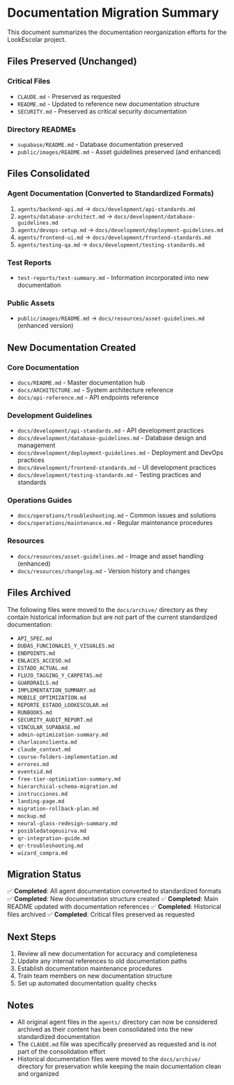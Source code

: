 # Documentation Migration Summary

This document summarizes the documentation reorganization efforts for the LookEscolar project.

## Files Preserved (Unchanged)

### Critical Files
- `CLAUDE.md` - Preserved as requested
- `README.md` - Updated to reference new documentation structure
- `SECURITY.md` - Preserved as critical security documentation

### Directory READMEs
- `supabase/README.md` - Database documentation preserved
- `public/images/README.md` - Asset guidelines preserved (and enhanced)

## Files Consolidated

### Agent Documentation (Converted to Standardized Formats)
1. `agents/backend-api.md` → `docs/development/api-standards.md`
2. `agents/database-architect.md` → `docs/development/database-guidelines.md`
3. `agents/devops-setup.md` → `docs/development/deployment-guidelines.md`
4. `agents/frontend-ui.md` → `docs/development/frontend-standards.md`
5. `agents/testing-qa.md` → `docs/development/testing-standards.md`

### Test Reports
- `test-reports/test-summary.md` - Information incorporated into new documentation

### Public Assets
- `public/images/README.md` → `docs/resources/asset-guidelines.md` (enhanced version)

## New Documentation Created

### Core Documentation
- `docs/README.md` - Master documentation hub
- `docs/ARCHITECTURE.md` - System architecture reference
- `docs/api-reference.md` - API endpoints reference

### Development Guidelines
- `docs/development/api-standards.md` - API development practices
- `docs/development/database-guidelines.md` - Database design and management
- `docs/development/deployment-guidelines.md` - Deployment and DevOps practices
- `docs/development/frontend-standards.md` - UI development practices
- `docs/development/testing-standards.md` - Testing practices and standards

### Operations Guides
- `docs/operations/troubleshooting.md` - Common issues and solutions
- `docs/operations/maintenance.md` - Regular maintenance procedures

### Resources
- `docs/resources/asset-guidelines.md` - Image and asset handling (enhanced)
- `docs/resources/changelog.md` - Version history and changes

## Files Archived

The following files were moved to the `docs/archive/` directory as they contain historical information but are not part of the current standardized documentation:

- `API_SPEC.md`
- `DUDAS_FUNCIONALES_Y_VISUALES.md`
- `ENDPOINTS.md`
- `ENLACES_ACCESO.md`
- `ESTADO_ACTUAL.md`
- `FLUJO_TAGGING_Y_CARPETAS.md`
- `GUARDRAILS.md`
- `IMPLEMENTATION_SUMMARY.md`
- `MOBILE_OPTIMIZATION.md`
- `REPORTE_ESTADO_LOOKESCOLAR.md`
- `RUNBOOKS.md`
- `SECURITY_AUDIT_REPORT.md`
- `VINCULAR_SUPABASE.md`
- `admin-optimization-summary.md`
- `charlaconclienta.md`
- `claude_context.md`
- `course-folders-implementation.md`
- `errores.md`
- `eventsid.md`
- `free-tier-optimization-summary.md`
- `hierarchical-schema-migration.md`
- `instrucciones.md`
- `landing-page.md`
- `migration-rollback-plan.md`
- `mockup.md`
- `neural-glass-redesign-summary.md`
- `posibledatoqeusirva.md`
- `qr-integration-guide.md`
- `qr-troubleshooting.md`
- `wizard_compra.md`

## Migration Status

✅ **Completed**: All agent documentation converted to standardized formats
✅ **Completed**: New documentation structure created
✅ **Completed**: Main README updated with documentation references
✅ **Completed**: Historical files archived
✅ **Completed**: Critical files preserved as requested

## Next Steps

1. Review all new documentation for accuracy and completeness
2. Update any internal references to old documentation paths
3. Establish documentation maintenance procedures
4. Train team members on new documentation structure
5. Set up automated documentation quality checks

## Notes

- All original agent files in the `agents/` directory can now be considered archived as their content has been consolidated into the new standardized documentation
- The `CLAUDE.md` file was specifically preserved as requested and is not part of the consolidation effort
- Historical documentation files were moved to the `docs/archive/` directory for preservation while keeping the main documentation clean and organized